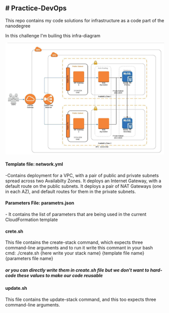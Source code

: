  <h2># Practice-DevOps </h2>
This repo contains my code solutions for infrastructure as a code part of the nanodegree 

In this challenge I'm builing this infra-diagram

<img src="awswebapp-2.jpeg">

 <h4>Template file: network.yml</h4>
-Contains deployment for a VPC, with a pair of public and private subnets spread across two Availabilty Zones. It deploys an Internet Gateway, with a default 
route on the public subnets. It deploys a pair of NAT Gateways (one in each AZ), and default routes for them in the private subnets.

 <h4> Parameters File: parametrs.json</h4> 
- It contains the list of parameters that are being used in the current CloudFormation template

 <h4>crete.sh</h4> 
This file contains the create-stack command, which expects three command-line arguments and to run it write this commant in your bash cmd:
./create.sh {here write your stack name} {template file name} {parameters file name}

<h5>or you can directly write them in create.sh file but we don't want to hard-code these values to make our code reusable</h5>

 <h4>update.sh</h4>

This file contains the update-stack command, and this too expects three command-line arguments.